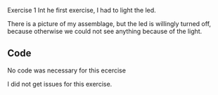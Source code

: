Exercise 1 
Int he first exercise, I had to light the led.

There is a picture of my assemblage, but the led is willingly turned off, because otherwise we could not see anything because of the light.

## Code
No code was necessary for this ecercise

I did not get issues for this exercise.